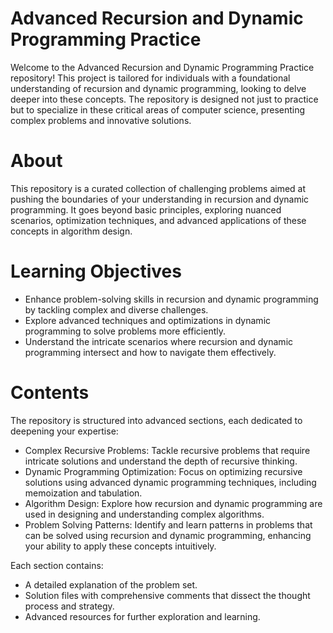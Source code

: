 # Advanced Recursion and Dynamic Programming Practice

Welcome to the Advanced Recursion and Dynamic Programming Practice repository! This project is tailored for individuals with a foundational understanding of recursion and dynamic programming, looking to delve deeper into these concepts. The repository is designed not just to practice but to specialize in these critical areas of computer science, presenting complex problems and innovative solutions.

# About

This repository is a curated collection of challenging problems aimed at pushing the boundaries of your understanding in recursion and dynamic programming. It goes beyond basic principles, exploring nuanced scenarios, optimization techniques, and advanced applications of these concepts in algorithm design.

# Learning Objectives

  - Enhance problem-solving skills in recursion and dynamic programming by tackling complex and diverse challenges.
  - Explore advanced techniques and optimizations in dynamic programming to solve problems more efficiently.
  - Understand the intricate scenarios where recursion and dynamic programming intersect and how to navigate them effectively.

# Contents

The repository is structured into advanced sections, each dedicated to deepening your expertise:

  - Complex Recursive Problems: Tackle recursive problems that require intricate solutions and understand the depth of recursive thinking.
  - Dynamic Programming Optimization: Focus on optimizing recursive solutions using advanced dynamic programming techniques, including memoization and tabulation.
  - Algorithm Design: Explore how recursion and dynamic programming are used in designing and understanding complex algorithms.
  - Problem Solving Patterns: Identify and learn patterns in problems that can be solved using recursion and dynamic programming, enhancing your ability to apply these concepts intuitively.

Each section contains:

  - A detailed explanation of the problem set.
  - Solution files with comprehensive comments that dissect the thought process and strategy.
  - Advanced resources for further exploration and learning.
